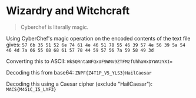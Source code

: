 # Wizardry and Witchcraft

> Cyberchef is literally magic.

Using CyberChef's magic operation on the encoded contents of the text file gives:
`57 6b 35 51 52 6e 74 61 4e 46 51 78 55 46 39 57 4e 56 39 5a 54 46 4d 7a 66 55 68 68 61 57 78 44 59 57 56 7a 59 58 49 3d`

Converting this to ASCII:
`Wk5QRntaNFQxUF9WNV9ZTFMzfUhhaWxDYWVzYXI=`

Decoding this from base64:
`ZNPF{Z4T1P_V5_YLS3}HailCaesar`

Decoding this using a Caesar cipher (exclude "HailCaesar"):
`MACS{M4G1C_I5_LYF3}`
